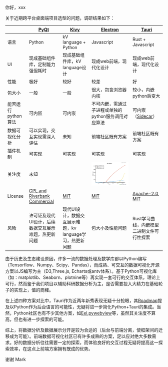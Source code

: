 你好，xxx

关于近期跨平台桌面端项目选型的问题，调研结果如下：

|        | [PyQt](https://riverbankcomputing.com/software/pyqt/intro)  | [Kivy](https://github.com/kivy/kivy)  | [Electron](https://github.com/electron/electron)  | [Tauri](https://github.com/tauri-apps/tauri/)  |
|  ----  | ----  | ----  | ----  | ----  |
| 语言  | Python | kV language + Python | Javascript | Rust + Javascript |
| UI  | 现成基础组件库，定制能力强但耗时 | 现成基础组件库，kV language设计 | 现成web前端，现代化设计 | 现成web前端，现代化设计 |
| 性能  | 极好 | 较好 | 较差 | 好 |
| 包大小  | 一般 | 一般 | 很大，包含浏览器内核 | 较小，内嵌python后变大 |
| 能否运行python算法  | 可内嵌 | 可内嵌 | 不可内嵌，需通过子进程或单独的python服务调用对应算法 | 可内嵌（[Sidecar](https://tauri.app/v1/guides/building/sidecar/)） |
| 数据可视化分析  | 可以实现，交互实现需深入评估 | 未知 | 前端社区既有方案 | 前端社区既有方案 |
| 插件机制  | 可实现 | 可实现 | 可实现 | 可实现 |
| 关注度  | 未知 || ![](./image/start-history.png) |
| License  | [GPL and Riverbank Commercial](https://www.riverbankcomputing.com/static/Docs/PyQt6/introduction.html#license) | [MIT](https://github.com/kivy/kivy/blob/master/LICENSE) | [MIT](https://github.com/electron/electron/blob/main/LICENSE) | [Apache-2.0](https://github.com/tauri-apps/tauri/blob/dev/LICENSE_APACHE-2.0), [MIT](https://github.com/tauri-apps/tauri/blob/dev/LICENSE_MIT) |
| 风险  | 许可证及现代UI设计，后续数据交互展示难题，热更新问题 | 现代UI设计，数据交互展示难题，kv language学习，热更新问题 | 包大小及性能问题 | Rust学习曲线，内嵌模型二进制文件可行性探索 |


由于历史及生态建设原因，许多一流的数据处理及数学库都以Python编写（Tensorflow、Numpy、Scipy、Pandas），而成熟、可交互的数据可视化开源方案以JS编写为主（D3,Three.js, Echarts或antv体系）。基于Python可视化库（如：matplotlib、Seaborn、plotnine等）再实现一套可行的交互体系，理论上可行，然而鉴于我们项目以辅助科研数据分析为主，是否需要投入大精力在基础轮子的实现上，值的商榷。

在上述四种方案对比中，Tauri作为近两年新秀表现无疑十分抢眼，其[Roadmap](https://tauri.app/)提及以Python作为后台语言的可能性，无疑将进一步简化Python+Tauri的集成。当然，Python社区也有不少其他方案，如[Eel](https://github.com/python-eel/Eel),[pywebview](https://github.com/r0x0r/pywebview)等，虽然其关注度不算高，但也有进一步探索的可能。

综上，将数据分析及数据展示分开是较为合适的（后台与前端分离，使框架间的迁移成为可能）。前端数据可视化社区已有许多成熟的方案，足以应对绝大多数需求。好的数据分析往往需要一定的探索，而体验良好的交互过程无疑将提高这一探索效率，在这点上前端方案拥有既成的优势。

谢谢
Mark